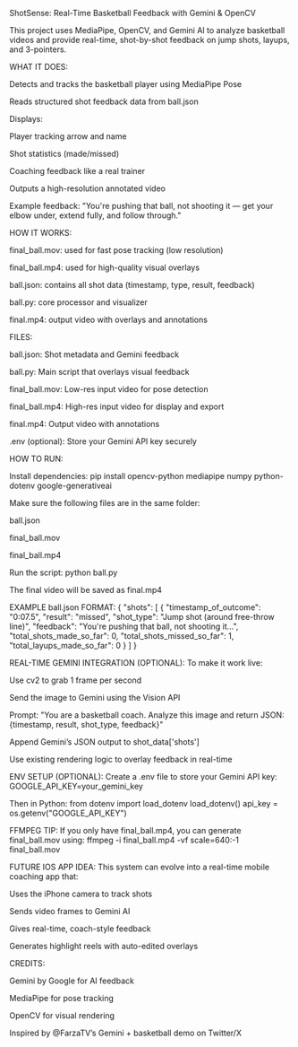 ShotSense: Real-Time Basketball Feedback with Gemini & OpenCV

This project uses MediaPipe, OpenCV, and Gemini AI to analyze basketball videos and provide real-time, shot-by-shot feedback on jump shots, layups, and 3-pointers.

WHAT IT DOES:

Detects and tracks the basketball player using MediaPipe Pose

Reads structured shot feedback data from ball.json

Displays:

Player tracking arrow and name

Shot statistics (made/missed)

Coaching feedback like a real trainer

Outputs a high-resolution annotated video

Example feedback:
"You're pushing that ball, not shooting it — get your elbow under, extend fully, and follow through."

HOW IT WORKS:

final_ball.mov: used for fast pose tracking (low resolution)

final_ball.mp4: used for high-quality visual overlays

ball.json: contains all shot data (timestamp, type, result, feedback)

ball.py: core processor and visualizer

final.mp4: output video with overlays and annotations

FILES:

ball.json: Shot metadata and Gemini feedback

ball.py: Main script that overlays visual feedback

final_ball.mov: Low-res input video for pose detection

final_ball.mp4: High-res input video for display and export

final.mp4: Output video with annotations

.env (optional): Store your Gemini API key securely

HOW TO RUN:

Install dependencies:
pip install opencv-python mediapipe numpy python-dotenv google-generativeai

Make sure the following files are in the same folder:

ball.json

final_ball.mov

final_ball.mp4

Run the script:
python ball.py

The final video will be saved as final.mp4

EXAMPLE ball.json FORMAT:
{
"shots": [
{
"timestamp_of_outcome": "0:07.5",
"result": "missed",
"shot_type": "Jump shot (around free-throw line)",
"feedback": "You're pushing that ball, not shooting it...",
"total_shots_made_so_far": 0,
"total_shots_missed_so_far": 1,
"total_layups_made_so_far": 0
}
]
}

REAL-TIME GEMINI INTEGRATION (OPTIONAL):
To make it work live:

Use cv2 to grab 1 frame per second

Send the image to Gemini using the Vision API

Prompt:
"You are a basketball coach. Analyze this image and return JSON: {timestamp, result, shot_type, feedback}"

Append Gemini’s JSON output to shot_data['shots']

Use existing rendering logic to overlay feedback in real-time

ENV SETUP (OPTIONAL):
Create a .env file to store your Gemini API key:
GOOGLE_API_KEY=your_gemini_key

Then in Python:
from dotenv import load_dotenv
load_dotenv()
api_key = os.getenv("GOOGLE_API_KEY")

FFMPEG TIP:
If you only have final_ball.mp4, you can generate final_ball.mov using:
ffmpeg -i final_ball.mp4 -vf scale=640:-1 final_ball.mov

FUTURE IOS APP IDEA:
This system can evolve into a real-time mobile coaching app that:

Uses the iPhone camera to track shots

Sends video frames to Gemini AI

Gives real-time, coach-style feedback

Generates highlight reels with auto-edited overlays

CREDITS:

Gemini by Google for AI feedback

MediaPipe for pose tracking

OpenCV for visual rendering

Inspired by @FarzaTV’s Gemini + basketball demo on Twitter/X

